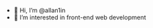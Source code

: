 - 👋 Hi, I’m @allan1in
- 👀 I’m interested in front-end web development

<!---
allan1in/allan1in is a ✨ special ✨ repository because its `README.md` (this file) appears on your GitHub profile.
You can click the Preview link to take a look at your changes.
--->
